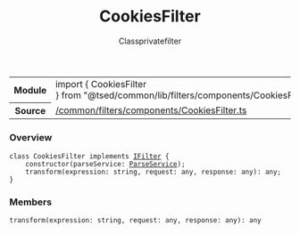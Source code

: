 
<header class="symbol-info-header"><h1 id="cookiesfilter">CookiesFilter</h1><label class="symbol-info-type-label class">Class</label><label class="api-type-label private" title="private">private</label><label class="api-type-label filter" title="filter">filter</label></header>
<!-- summary -->
<section class="symbol-info"><table class="is-full-width"><tbody><tr><th>Module</th><td><div class="lang-typescript"><span class="token keyword">import</span> { CookiesFilter }&nbsp;<span class="token keyword">from</span>&nbsp;<span class="token string">"@tsed/common/lib/filters/components/CookiesFilter"</span></div></td></tr><tr><th>Source</th><td><a href="https://github.com/Romakita/ts-express-decorators/blob/v4.17.6/src//common/filters/components/CookiesFilter.ts#L0-L0">/common/filters/components/CookiesFilter.ts</a></td></tr></tbody></table></section>
<!-- overview -->


### Overview


<pre><code class="typescript-lang "><span class="token keyword">class</span> CookiesFilter <span class="token keyword">implements</span> <a href="#api/common/filters/ifilter"><span class="token">IFilter</span></a> <span class="token punctuation">{</span>
    <span class="token keyword">constructor</span><span class="token punctuation">(</span>parseService<span class="token punctuation">:</span> <a href="#api/common/filters/parseservice"><span class="token">ParseService</span></a><span class="token punctuation">)</span><span class="token punctuation">;</span>
    <span class="token function">transform</span><span class="token punctuation">(</span>expression<span class="token punctuation">:</span> <span class="token keyword">string</span><span class="token punctuation">,</span> request<span class="token punctuation">:</span> <span class="token keyword">any</span><span class="token punctuation">,</span> response<span class="token punctuation">:</span> <span class="token keyword">any</span><span class="token punctuation">)</span><span class="token punctuation">:</span> <span class="token keyword">any</span><span class="token punctuation">;</span>
<span class="token punctuation">}</span></code></pre>


<!-- Parameters -->

<!-- Description -->

<!-- Members -->







### Members



<div class="method-overview">
<pre><code class="typescript-lang "><span class="token function">transform</span><span class="token punctuation">(</span>expression<span class="token punctuation">:</span> <span class="token keyword">string</span><span class="token punctuation">,</span> request<span class="token punctuation">:</span> <span class="token keyword">any</span><span class="token punctuation">,</span> response<span class="token punctuation">:</span> <span class="token keyword">any</span><span class="token punctuation">)</span><span class="token punctuation">:</span> <span class="token keyword">any</span></code></pre>
</div>








